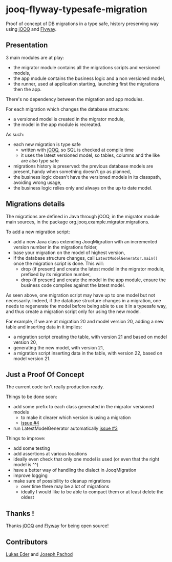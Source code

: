 # jooq-flyway-typesafe-migration

Proof of concept of DB migrations in a type safe, history preserving way using [jOOQ](https://www.jooq.org/) and [Flyway](https://flywaydb.org/).

## Presentation

3 main modules are at play:
* the migrator module contains all the migrations scripts and versioned models,
* the app module contains the business logic and a non versioned model,
* the runner, used at application starting, launching first the migrations then the app.

There's no dependency between the migration and app modules.

For each migration which changes the database structure:
* a versioned model is created in the migrator module,
* the model in the app module is recreated.

As such:
* each new migration is type safe
  * written with [jOOQ](https://www.jooq.org/), so SQL is checked at compile time
  * it uses the latest versioned model, so tables, columns and the like are also type safe
* migrations history is preserved: the previous database models are present, handy when something doesn't go as planned,
* the business logic doesn't have the versioned models in its classpath, avoiding wrong usage,
* the business logic relies only and always on the up to date model.
 
## Migrations details

The migrations are defined in Java through jOOQ, in the migrator module main sources, in the package org.jooq.example.migrator.migrations.

To add a new migration script:
* add a new Java class extending JooqMigration with an incremented version number in the migrations folder,
* base your migration on the model of highest version, 
* if the database structure changes, call ```LatestModelGenerator.main()``` once the migration script is done. This will:
  * drop (if present) and create the latest model in the migrator module, prefixed by its migration number,
  * drop (if present) and create the model in the app module, ensure the business code compiles against the latest model.

As seen above, one migration script may have up to one model but not necessarily. 
Indeed, if the database structure changes in a migration, one needs to regenerate the model before being able to use it in a typesafe way, and thus create a migration script only for using the new model.
  
For example, if we are at migration 20 and model version 20, adding a new table and inserting data in it implies:
* a migration script creating the table, with version 21 and based on model version 20,
* generating the new model, with version 21,
* a migration script inserting data in the table, with version 22, based on model version 21.

## Just a Proof Of Concept

The current code isn't really production ready. 

Things to be done soon:
* add some prefix to each class generated in the migrator versioned models 
  * to make it clearer which version is using a migration
  * [issue #4](https://github.com/cluelessjoe/jooq-flyway-typesafe-migration/issues/4)
* run LatestModelGenerator automatically [issue #3](https://github.com/cluelessjoe/jooq-flyway-typesafe-migration/issues/3)

Things to improve:
* add some testing
* add assertions at various locations
* ideally even check that only one model is used (or even that the right model is ^^)
* have a better way of handling the dialect in JooqMigration
* improve logging
* make sure of possibility to cleanup migrations 
  * over time there may be a lot of migrations
  * ideally I would like to be able to compact them or at least delete the oldest

## Thanks !

Thanks [jOOQ](https://www.jooq.org/) and [Flyway](https://flywaydb.org/) for being open source!

## Contributors

[Lukas Eder](https://twitter.com/lukaseder) and [Joseph Pachod](https://twitter.com/joeclueless)
